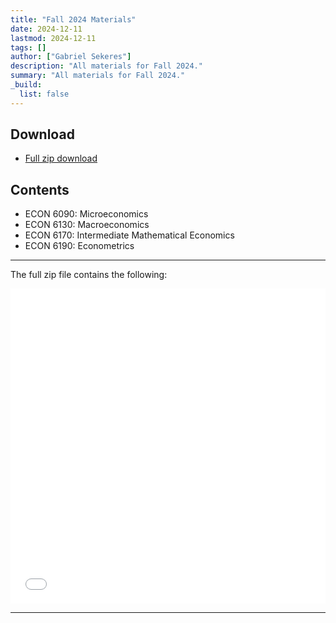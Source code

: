 ```yaml
---
title: "Fall 2024 Materials" 
date: 2024-12-11
lastmod: 2024-12-11
tags: []
author: ["Gabriel Sekeres"]
description: "All materials for Fall 2024." 
summary: "All materials for Fall 2024." 
_build:
  list: false
---
```


## Download

- [Full zip download](/resources/private/fall_2024/_materials_fall_2024.zip)

## Contents

- ECON 6090: Microeconomics
- ECON 6130: Macroeconomics
- ECON 6170: Intermediate Mathematical Economics
- ECON 6190: Econometrics

---

The full zip file contains the following:

<div style="position: relative; padding-bottom: 100%; height: 0; overflow: hidden;">
    <iframe src="/resources/private/fall_2024/materials_fall_2024/usage.pdf" 
            style="position: absolute; top: 0; left: 0; width: 100%; height: 100%; border: none;">
    </iframe>
</div>

---


